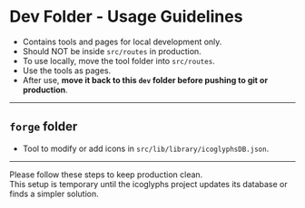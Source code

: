 # Dev Folder - Usage Guidelines

- Contains tools and pages for local development only.
- Should NOT be inside `src/routes` in production.
- To use locally, move the tool folder into `src/routes`.
- Use the tools as pages.
- After use, **move it back to this `dev` folder before pushing to git or production**.

---

## `forge` folder

- Tool to modify or add icons in `src/lib/library/icoglyphsDB.json`.

---

Please follow these steps to keep production clean.  
This setup is temporary until the icoglyphs project updates its database or finds a simpler solution.
